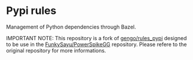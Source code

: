 # Pypi rules

Management of Python dependencies through Bazel.

IMPORTANT NOTE: This repository is a fork of [gengo/rules_pypi][origin]
designed to be use in the [FunkySayu/PowerSpikeGG][psgg] repository. Please
refere to the original repository for more informations.

[origin]: https://github.com/gengo/rules_pypi/
[psgg]: https://github.com/FunkySayu/PowerSpikeGG

